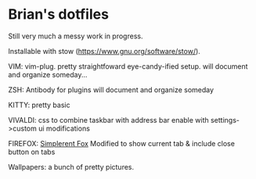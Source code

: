 # Brian's dotfiles


Still very much a messy work in progress.

Installable with stow (https://www.gnu.org/software/stow/).

VIM:
vim-plug. 
pretty straightfoward eye-candy-ified setup.
will document and organize someday...

ZSH:
Antibody for plugins
will document and organize someday

KITTY:
pretty basic

VIVALDI:
css to combine taskbar with address bar
enable with settings->custom ui modifications

FIREFOX: 
[Simplerent Fox](https://github.com/MiguelRAvila/SimplerentFox)
Modified to show current tab & include close button on tabs



Wallpapers:
a bunch of pretty pictures.






